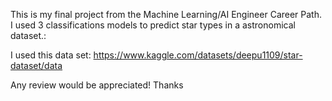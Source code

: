 This is my final project from the Machine Learning/AI Engineer Career Path. I used 3 classifications models to predict star types in a astronomical dataset.:

I used this data set: https://www.kaggle.com/datasets/deepu1109/star-dataset/data

Any review would be appreciated!
Thanks


